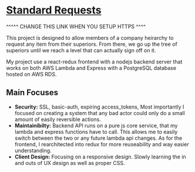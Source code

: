 # [Standard Requests](http://standard-client-files.s3-website.us-east-2.amazonaws.com/)
^^^^^ CHANGE THIS LINK WHEN YOU SETUP HTTPS ^^^^

This project is designed to allow members of a company heirarchy to request any item from their superiors. From there, we go up the tree of superiors until we reach a level that can actually sign off on it.

My project use a react-redux frontend with a nodejs backend server that works on both AWS Lambda and Express with a PostgreSQL database hosted on AWS RDS.

## Main Focuses
* **Security:** SSL, basic-auth, expiring access_tokens, Most importantly I focused on creating a system that any bad actor could only do a small amount of easily reversible actions.
* **Maintainibilty:** Backend API runs on a pure js core service, that my lambda and express functions have to call. This allows me to easily switch between the two or any future lambda api changes. As for the frontend, I rearchitected into redux for more reuseability and way easier understanding.
* **Client Design:** Focusing on a responsive design. Slowly learning the in and outs of UX design as well as proper CSS.
